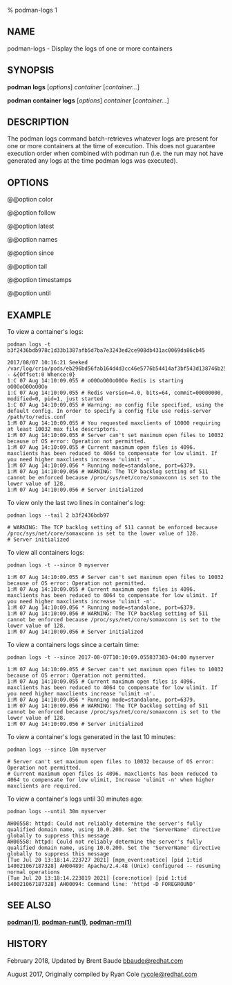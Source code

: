 % podman-logs 1

## NAME

podman\-logs - Display the logs of one or more containers

## SYNOPSIS

**podman logs** [*options*] _container_ [*container...*]

**podman container logs** [*options*] _container_ [*container...*]

## DESCRIPTION

The podman logs command batch-retrieves whatever logs are present for one or more containers at the time of execution.
This does not guarantee execution order when combined with podman run (i.e. the run may not have generated
any logs at the time podman logs was executed).

## OPTIONS

@@option color

@@option follow

@@option latest

@@option names

@@option since

@@option tail

@@option timestamps

@@option until

## EXAMPLE

To view a container's logs:

```
podman logs -t b3f2436bdb978c1d33b1387afb5d7ba7e3243ed2ce908db431ac0069da86cb45

2017/08/07 10:16:21 Seeked /var/log/crio/pods/eb296bd56fab164d4d3cc46e5776b54414af3bf543d138746b25832c816b933b/c49f49788da14f776b7aa93fb97a2a71f9912f4e5a3e30397fca7dfe0ee0367b.log - &{Offset:0 Whence:0}
1:C 07 Aug 14:10:09.055 # oO0OoO0OoO0Oo Redis is starting oO0OoO0OoO0Oo
1:C 07 Aug 14:10:09.055 # Redis version=4.0, bits=64, commit=00000000, modified=0, pid=1, just started
1:C 07 Aug 14:10:09.055 # Warning: no config file specified, using the default config. In order to specify a config file use redis-server /path/to/redis.conf
1:M 07 Aug 14:10:09.055 # You requested maxclients of 10000 requiring at least 10032 max file descriptors.
1:M 07 Aug 14:10:09.055 # Server can't set maximum open files to 10032 because of OS error: Operation not permitted.
1:M 07 Aug 14:10:09.055 # Current maximum open files is 4096. maxclients has been reduced to 4064 to compensate for low ulimit. If you need higher maxclients increase 'ulimit -n'.
1:M 07 Aug 14:10:09.056 * Running mode=standalone, port=6379.
1:M 07 Aug 14:10:09.056 # WARNING: The TCP backlog setting of 511 cannot be enforced because /proc/sys/net/core/somaxconn is set to the lower value of 128.
1:M 07 Aug 14:10:09.056 # Server initialized
```

To view only the last two lines in container's log:

```
podman logs --tail 2 b3f2436bdb97

# WARNING: The TCP backlog setting of 511 cannot be enforced because /proc/sys/net/core/somaxconn is set to the lower value of 128.
# Server initialized
```

To view all containers logs:

```
podman logs -t --since 0 myserver

1:M 07 Aug 14:10:09.055 # Server can't set maximum open files to 10032 because of OS error: Operation not permitted.
1:M 07 Aug 14:10:09.055 # Current maximum open files is 4096. maxclients has been reduced to 4064 to compensate for low ulimit. If you need higher maxclients increase 'ulimit -n'.
1:M 07 Aug 14:10:09.056 * Running mode=standalone, port=6379.
1:M 07 Aug 14:10:09.056 # WARNING: The TCP backlog setting of 511 cannot be enforced because /proc/sys/net/core/somaxconn is set to the lower value of 128.
1:M 07 Aug 14:10:09.056 # Server initialized
```

To view a containers logs since a certain time:

```
podman logs -t --since 2017-08-07T10:10:09.055837383-04:00 myserver

1:M 07 Aug 14:10:09.055 # Server can't set maximum open files to 10032 because of OS error: Operation not permitted.
1:M 07 Aug 14:10:09.055 # Current maximum open files is 4096. maxclients has been reduced to 4064 to compensate for low ulimit. If you need higher maxclients increase 'ulimit -n'.
1:M 07 Aug 14:10:09.056 * Running mode=standalone, port=6379.
1:M 07 Aug 14:10:09.056 # WARNING: The TCP backlog setting of 511 cannot be enforced because /proc/sys/net/core/somaxconn is set to the lower value of 128.
1:M 07 Aug 14:10:09.056 # Server initialized
```

To view a container's logs generated in the last 10 minutes:

```
podman logs --since 10m myserver

# Server can't set maximum open files to 10032 because of OS error: Operation not permitted.
# Current maximum open files is 4096. maxclients has been reduced to 4064 to compensate for low ulimit, Increase 'ulimit -n' when higher maxclients are required.
```

To view a container's logs until 30 minutes ago:

```
podman logs --until 30m myserver

AH00558: httpd: Could not reliably determine the server's fully qualified domain name, using 10.0.200. Set the 'ServerName' directive globally to suppress this message
AH00558: httpd: Could not reliably determine the server's fully qualified domain name, using 10.0.200. Set the 'ServerName' directive globally to suppress this message
[Tue Jul 20 13:18:14.223727 2021] [mpm_event:notice] [pid 1:tid 140021067187328] AH00489: Apache/2.4.48 (Unix) configured -- resuming normal operations
[Tue Jul 20 13:18:14.223819 2021] [core:notice] [pid 1:tid 140021067187328] AH00094: Command line: 'httpd -D FOREGROUND'
```

## SEE ALSO

**[podman(1)](podman.md)**, **[podman-run(1)](commands/podman-run.md)**, **[podman-rm(1)](commands/podman-rm.md)**

## HISTORY

February 2018, Updated by Brent Baude <bbaude@redhat.com>

August 2017, Originally compiled by Ryan Cole <rycole@redhat.com>
